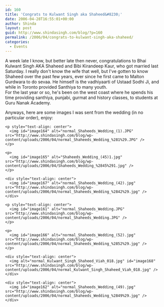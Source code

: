 ```yaml
---
id: 160
title: 'Congrats to Kulwant Singh aka Shaheed&#8230;'
date: 2006-04-28T16:55:01+00:00
author: Shinda
layout: post
guid: http://www.shindasingh.com/blog/?p=160
permalink: /2006/04/congrats-to-kulwant-singh-aka-shaheed/
categories:
  - Events
---
```

<div align="left">
  A week late I know, but better late then never, congratulations to Bhai Kulwant Singh AKA Shaheed and Bibi Kirandeep Kaur, who got married last Saturday. I really don't know the wife that well, but I've gotten to know Shaheed over the past few years, ever since he first came to Malton Gurdwara to do sevaa. He himself is the vadhiyaarti of Ustaad Sodhi Ji, and while in Toronto provided Santhiya to many youth.
</div>

<div align="left">
</div>

<div align="left">
  For the last year or so, he's been on the west coast where he spends his time providing santhiya, punjabi, gurmat and history classes, to students at Guru Nanak Academy.
</div>

<div align="left">
  <div align="left">
    <p align="left">
      Anyways, here are some images I was sent from the wedding (in no particular order), enjoy:
    </p>
    
    <p style="text-align: center">
      <img id="image164" alt="normal_Shaheeds_Wedding_(1).JPG" src="http://www.shindasingh.com/blog/wp-content/uploads/2006/04/normal_Shaheeds_Wedding_%281%29.JPG" />
    </p>
    
    <p>
      <img id="image165" alt="Shaheeds_Wedding_(45)1.jpg" src="http://www.shindasingh.com/blog/wp-content/uploads/2006/04/Shaheeds_Wedding_%2845%291.jpg" />
    </p>
    
    <div style="text-align: center">
      <img id="image167" alt="normal_Shaheeds_Wedding_(42).jpg" src="http://www.shindasingh.com/blog/wp-content/uploads/2006/04/normal_Shaheeds_Wedding_%2842%29.jpg" />
    </div>
    
    <p style="text-align: center">
      <img id="image161" alt="normal_Shaheeds_Wedding.JPG" src="http://www.shindasingh.com/blog/wp-content/uploads/2006/04/normal_Shaheeds_Wedding.JPG" />
    </p>
    
    <p>
      <img id="image166" alt="normal_Shaheeds_Wedding_(52).jpg" src="http://www.shindasingh.com/blog/wp-content/uploads/2006/04/normal_Shaheeds_Wedding_%2852%29.jpg" />
    </p>
    
    <div style="text-align: center">
      <img alt="normal_Kulwant_Singh_Shaheed_Viah_018.jpg" id="image168" src="http://www.shindasingh.com/blog/wp-content/uploads/2006/04/normal_Kulwant_Singh_Shaheed_Viah_018.jpg" />
    </div>
    
    <div style="text-align: center">
      <img id="image162" alt="normal_Shaheeds_Wedding_(49).jpg" src="http://www.shindasingh.com/blog/wp-content/uploads/2006/04/normal_Shaheeds_Wedding_%2849%29.jpg" />
    </div>
  </div>
</div>